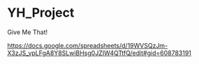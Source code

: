 # YH_Project
Give Me That!

https://docs.google.com/spreadsheets/d/19WVSQzJm-X3zJS_vpLFgA8Y8SLwiBHsg0JZIW4QTtfQ/edit#gid=608783191
